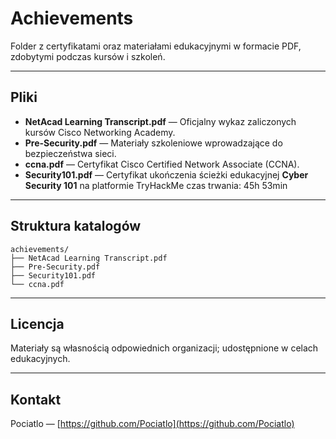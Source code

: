 # Achievements

Folder z certyfikatami oraz materiałami edukacyjnymi w formacie PDF, zdobytymi podczas kursów i szkoleń.

---

## Pliki

- **NetAcad Learning Transcript.pdf** — Oficjalny wykaz zaliczonych kursów Cisco Networking Academy.  
- **Pre-Security.pdf** — Materiały szkoleniowe wprowadzające do bezpieczeństwa sieci.  
- **ccna.pdf** — Certyfikat Cisco Certified Network Associate (CCNA).
- **Security101.pdf** — Certyfikat ukończenia ścieżki edukacyjnej **Cyber Security 101** na platformie TryHackMe czas trwania: 45h 53min
---

## Struktura katalogów

```
achievements/
├── NetAcad Learning Transcript.pdf
├── Pre-Security.pdf
├── Security101.pdf
└── ccna.pdf

```

---

## Licencja

Materiały są własnością odpowiednich organizacji; udostępnione w celach edukacyjnych.

---

## Kontakt

Pociatlo — [https://github.com/Pociatlo](https://github.com/Pociatlo)
